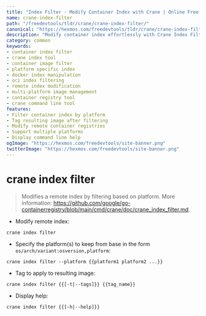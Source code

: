 ```yaml
---
title: "Index Filter - Modify Container Index with Crane | Online Free DevTools by Hexmos"
name: crane-index-filter
path: "/freedevtools/tldr/crane/crane-index-filter/"
canonical: "https://hexmos.com/freedevtools/tldr/crane/crane-index-filter/"
description: "Modify container index effortlessly with Crane Index Filter. Filter by platform, tag images, and streamline your container registry. Free online tool, no registration required."
category: common
keywords:
- container index filter
- crane index tool
- container image filter
- platform specific index
- docker index manipulation
- oci index filtering
- remote index modification
- multi-platform image management
- container registry tool
- crane command line tool
features:
- Filter container index by platform
- Tag resulting image after filtering
- Modify remote container registries
- Support multiple platforms
- Display command line help
ogImage: "https://hexmos.com/freedevtools/site-banner.png"
twitterImage: "https://hexmos.com/freedevtools/site-banner.png"
---
```


# crane index filter

> Modifies a remote index by filtering based on platform.
> More information: <https://github.com/google/go-containerregistry/blob/main/cmd/crane/doc/crane_index_filter.md>.

- Modify remote index:

`crane index filter`

- Specify the platform(s) to keep from base in the form `os/arch/variant:osversion,platform`:

`crane index filter --platform {{platform1 platform2 ...}}`

- Tag to apply to resulting image:

`crane index filter {{[-t|--tags]}} {{tag_name}}`

- Display help:

`crane index filter {{[-h|--help]}}`
